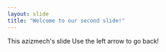 ```yaml
---
layout: slide
title: "Welcome to our second slide!"
---
```


This azizmech's slide
Use the left arrow to go back!
